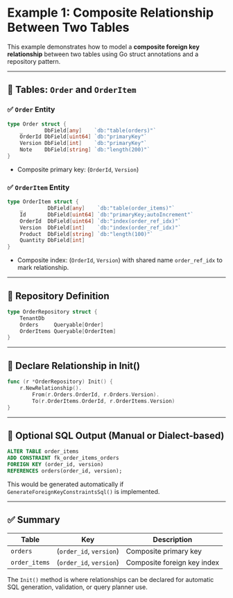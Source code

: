 # Example 1: Composite Relationship Between Two Tables

This example demonstrates how to model a **composite foreign key relationship** between two tables using Go struct annotations and a repository pattern.

---

## 📄 Tables: `Order` and `OrderItem`

### ✅ `Order` Entity

```go
type Order struct {
	_       DbField[any]    `db:"table(orders)"`
	OrderId DbField[uint64] `db:"primaryKey"`
	Version DbField[int]    `db:"primaryKey"`
	Note    DbField[string] `db:"length(200)"`
}
```

- Composite primary key: (`OrderId`, `Version`)

### ✅ `OrderItem` Entity

```go
type OrderItem struct {
	_        DbField[any]    `db:"table(order_items)"`
	Id       DbField[uint64] `db:"primaryKey;autoIncrement"`
	OrderId  DbField[uint64] `db:"index(order_ref_idx)"`
	Version  DbField[int]    `db:"index(order_ref_idx)"`
	Product  DbField[string] `db:"length(100)"`
	Quantity DbField[int]
}
```

- Composite index: (`OrderId`, `Version`) with shared name `order_ref_idx` to mark relationship.

---

## 🏢 Repository Definition

```go
type OrderRepository struct {
	TenantDb
	Orders     Queryable[Order]
	OrderItems Queryable[OrderItem]
}
```

---

## 🔁 Declare Relationship in Init()

```go
func (r *OrderRepository) Init() {
	r.NewRelationship().
		From(r.Orders.OrderId, r.Orders.Version).
		To(r.OrderItems.OrderId, r.OrderItems.Version)
}
```

---

## 📃 Optional SQL Output (Manual or Dialect-based)

```sql
ALTER TABLE order_items
ADD CONSTRAINT fk_order_items_orders
FOREIGN KEY (order_id, version)
REFERENCES orders(order_id, version);
```

This would be generated automatically if `GenerateForeignKeyConstraintsSql()` is implemented.

---

## ✅ Summary

| Table         | Key                     | Description                 |
| ------------- | ----------------------- | --------------------------- |
| `orders`      | (`order_id`, `version`) | Composite primary key       |
| `order_items` | (`order_id`, `version`) | Composite foreign key index |

The `Init()` method is where relationships can be declared for automatic SQL generation, validation, or query planner use.

